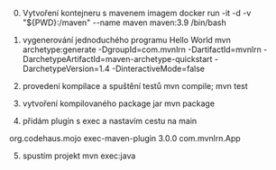 0) Vytvoření kontejneru s mavenem imagem
docker run -it -d -v "${PWD}:/maven" --name maven maven:3.9 /bin/bash

1) vygenerování jednoduchého programu Hello World
mvn archetype:generate -DgroupId=com.mvnlrn -DartifactId=mvnlrn -DarchetypeArtifactId=maven-archetype-quickstart -DarchetypeVersion=1.4 -DinteractiveMode=false

2) provedení kompilace a spuštění testů
mvn compile; mvn test

3) vytvoření kompilovaného package jar
mvn package

4) přidám plugin s exec a nastavím cestu na main
<plugin>
    <groupId>org.codehaus.mojo</groupId>
    <artifactId>exec-maven-plugin</artifactId>
    <version>3.0.0</version>
    <configuration>
        <mainClass>com.mvnlrn.App</mainClass>
    </configuration>
</plugin>

5) spustím projekt
mvn exec:java